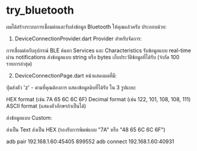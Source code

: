 # try_bluetooth

ผมได้สร้างระบบการเชื่อมต่อและรับส่งข้อมูล Bluetooth ให้คุณแล้วครับ ประกอบด้วย:
1. DeviceConnectionProvider.dart
Provider สำหรับจัดการ:

การเชื่อมต่อกับอุปกรณ์ BLE
ค้นหา Services และ Characteristics
รับข้อมูลแบบ real-time ผ่าน notifications
ส่งข้อมูลแบบ string หรือ bytes
เก็บประวัติข้อมูลที่ได้รับ (จำกัด 100 รายการล่าสุด)

2. DeviceConnectionPage.dart
หน้าแสดงผลที่มี:

ปุ่มส่งตัว 'z' - ตามที่คุณต้องการ
แสดงข้อมูลดิบที่ได้รับ ใน 3 รูปแบบ:

HEX format (เช่น 7A 65 6C 6C 6F)
Decimal format (เช่น 122, 101, 108, 108, 111)
ASCII format (แสดงตัวอักษรถ้าเป็นได้)


ส่งข้อมูลแบบ Custom:

ส่งเป็น Text
ส่งเป็น HEX (รองรับการพิมพ์แบบ "7A" หรือ "48 65 6C 6C 6F")






adb pair 192.168.1.60:45405 899552 
adb connect 192.168.1.60:40931